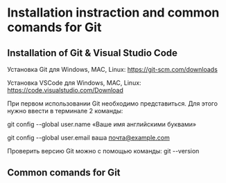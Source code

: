 # Installation instraction and common comands for Git 

## Installation of Git & Visual Studio Code

Установка Git для Windows, MAC, Linux: https://git-scm.com/downloads

Установка VSCode для Windows, MAC, Linux: https://code.visualstudio.com/Download

При первом использовании Git необходимо представиться.  Для этого нужно ввести в терминале 2 команды:

git config --global user.name «Ваше имя английскими буквами»  

git config --global user.email ваша почта@example.com

Проверить версию Git можно с помощью команды: git --version

## Common comands for Git

